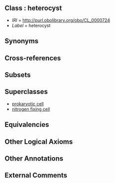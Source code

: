 
## Class : heterocyst

 * *IRI* = http://purl.obolibrary.org/obo/CL_0000724
 * *Label* = heterocyst

## Synonyms


## Cross-references


## Subsets


## Superclasses

 * [prokaryotic cell](../../CL/20/CL_0000520.md)
 * [nitrogen fixing cell](../../CL/25/CL_0000725.md)

## Equivalencies


## Other Logical Axioms


## Other Annotations


## External Comments

